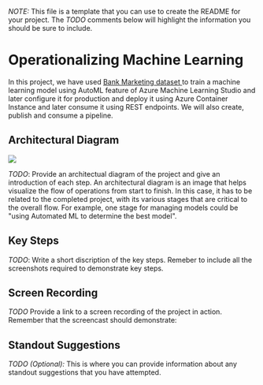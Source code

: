 *NOTE:* This file is a template that you can use to create the README for your project. The *TODO* comments below will highlight the information you should be sure to include.


# Operationalizing Machine Learning

In this project, we have used <a href= 'https://automlsamplenotebookdata.blob.core.windows.net/automl-sample-notebook-data/bankmarketing_train.csv'> Bank Marketing dataset </a> to train a machine learning model using AutoML feature of Azure Machine Learning Studio and later configure it for production and deploy it using Azure Container Instance and later consume it using REST endpoints. We will also create, publish and consume a pipeline.

## Architectural Diagram

<img src= 'https://www.google.com/url?sa=i&url=https%3A%2F%2Fdocs.microsoft.com%2Fes-es%2Fazure%2Farchitecture%2Freference-architectures%2Fai%2Fmlops-python&psig=AOvVaw2gGhsAG4ljttUqN6IECRCU&ust=1626634608311000&source=images&cd=vfe&ved=0CAsQjRxqFwoTCNjVuqbk6vECFQAAAAAdAAAAABAO'>


*TODO*: Provide an architectual diagram of the project and give an introduction of each step. An architectural diagram is an image that helps visualize the flow of operations from start to finish. In this case, it has to be related to the completed project, with its various stages that are critical to the overall flow. For example, one stage for managing models could be "using Automated ML to determine the best model". 

## Key Steps
*TODO*: Write a short discription of the key steps. Remeber to include all the screenshots required to demonstrate key steps. 

## Screen Recording
*TODO* Provide a link to a screen recording of the project in action. Remember that the screencast should demonstrate:

## Standout Suggestions
*TODO (Optional):* This is where you can provide information about any standout suggestions that you have attempted.
